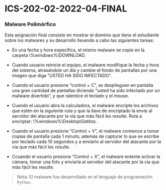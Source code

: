 # ICS-202-02-2022-04-FINAL

### Malware Polimórfico

Esta asignación final consiste en mostrar el dominio que tiene el estudiante 
sobre los malwares y su desarrollo llevando a cabo las siguientes tareas:  

- En una fecha y hora específica, el mismo malware se copie en la carpeta \\%windows%\DOWNLOAD.

- Cuando usuario reinicie el equipo, el malware modifique la fecha y hora del sistema, atrasándole un día y cambie el fondo de pantallas por una imagen que diga “USTED HA SIDO INFECTADO”.

- Cuando el usuario presione “control + C”, se desplieguen en pantalla una gran cantidad de pantallas diciendo “usted ha sido infectado por un malware divertido”, y que ralentice el teclado y el mouse.

- Cuando el usuario abra la calculadora, el malware encripte los archivos que estén en la siguiente ruta y que la llave de encriptado la envíe al servidor del atacante por la via que más fácil les resulte. Ruta a encriptar: \\%windows%\\Desktop\\Gatitos.

- Cuando el usuario presione “Control + V”, el malware comience a tomar copias de pantalla cada 1 minuto; además de capturar lo que se escribe por teclado cada 10 segundos y a enviarlo al servidor del atacante por la via que más fácil les resulte.

- Ccuando el usuario presione “Control + X”, el malware entente activar la cámara, tomar una foto y enviarla al servidor del atacante por la via que más fácil les resulte.

> Nota: El malware fue desarrollado en el lenguaje de programación `Python`.
